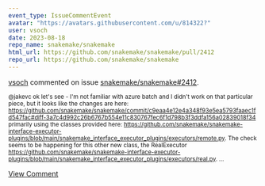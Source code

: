 ```yaml
---
event_type: IssueCommentEvent
avatar: "https://avatars.githubusercontent.com/u/814322?"
user: vsoch
date: 2023-08-18
repo_name: snakemake/snakemake
html_url: https://github.com/snakemake/snakemake/pull/2412
repo_url: https://github.com/snakemake/snakemake
---
```


<a href='https://github.com/vsoch' target='_blank'>vsoch</a> commented on issue <a href='https://github.com/snakemake/snakemake/pull/2412' target='_blank'>snakemake/snakemake#2412</a>.

<small>@jakevc ok let's see - I'm not familiar with azure batch and I didn't work on that particular piece, but it looks like the changes are here: https://github.com/snakemake/snakemake/commit/c9eaa4e12e4a348f93e5ea5793faaec1fd547fac#diff-3a7c4d992c26b6767b554e11c830767fec6f1d798b3f3ddfa156a02839018f34 primarily using the classes provided here: https://github.com/snakemake/snakemake-interface-executor-plugins/blob/main/snakemake_interface_executor_plugins/executors/remote.py. The check seems to be happening for this other new class, the RealExecutor https://github.com/snakemake/snakemake-interface-executor-plugins/blob/main/snakemake_interface_executor_plugins/executors/real.py. ...</small>

<a href='https://github.com/snakemake/snakemake/pull/2412' target='_blank'>View Comment</a>